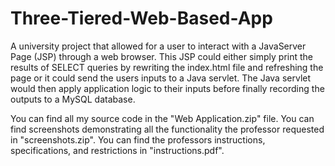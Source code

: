 # Three-Tiered-Web-Based-App
A university project that allowed for a user to interact with a JavaServer Page (JSP) through a web browser. This JSP could either simply print the results of SELECT queries by rewriting the index.html file and refreshing the page or it could send the users inputs to a Java servlet. The Java servlet would then apply application logic to their inputs before finally recording the outputs to a MySQL database.

You can find all my source code in the "Web Application.zip" file.
You can find screenshots demonstrating all the functionality the professor requested in "screenshots.zip".
You can find the professors instructions, specifications, and restrictions in "instructions.pdf".
